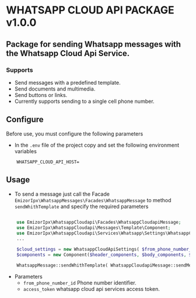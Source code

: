 # WHATSAPP CLOUD API PACKAGE v1.0.0

## Package for sending Whatsapp messages with the Whatsapp Cloud Api Service.

### Supports
- Send messages with a predefined template.
- Send documents and multimedia.
- Send buttons or links.
- Currently supports sending to a single cell phone number.


## Configure
Before use, you must configure the following parameters

- In the `.env` file of the project copy and set the following environment variables

```
    WHATSAPP_CLOUD_API_HOST=
```

## Usage

- To send a message just call the Facade  `EmizorIpx\WhatsappMessages\Facades\WhatsappMessage` to method `sendWhithTemplate` and specify the required parameters

```php
    
    use EmizorIpx\WhatsappCloudapi\Facades\WhatsappCloudapiMessage;
    use EmizorIpx\WhatsappCloudapi\Messages\Template\Component;
    use EmizorIpx\WhatsappCloudapi\Services\Whatsapp\Settings\WhatsappCloudApiSettings;
    ...

    $cloud_settings = new WhatsappCloudApiSettings( $from_phone_number_id, $access_token );
    $components = new Component($header_components, $body_components, $buttons_components);

    WhatsappMessage::sendWhithTemplate( WhatsappCloudapiMessage::sendMessageWithTemplate($cloud_settings, $phone_number, $template_name, $components); );

```

- Parameters
    - `from_phone_number_id` Phone number identifier.
    - `access_token` whatsapp cloud api services access token.